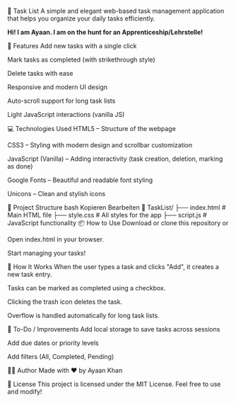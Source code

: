 📝 Task List
A simple and elegant web-based task management application that helps you organize your daily tasks efficiently.


**Hi! I am Ayaan. I am on the hunt for an Apprenticeship/Lehrstelle!**

🚀 Features
Add new tasks with a single click

Mark tasks as completed (with strikethrough style)

Delete tasks with ease

Responsive and modern UI design

Auto-scroll support for long task lists

Light JavaScript interactions (vanilla JS)


💻 Technologies Used
HTML5 – Structure of the webpage

CSS3 – Styling with modern design and scrollbar customization

JavaScript (Vanilla) – Adding interactivity (task creation, deletion, marking as done)

Google Fonts – Beautiful and readable font styling

Unicons – Clean and stylish icons

📁 Project Structure
bash
Kopieren
Bearbeiten
📁 TaskList/
├── index.html       # Main HTML file
├── style.css        # All styles for the app
├── script.js        # JavaScript functionality
📦 How to Use
Download or clone this repository or

Open index.html in your browser.

Start managing your tasks!

🧠 How It Works
When the user types a task and clicks "Add", it creates a new task entry.

Tasks can be marked as completed using a checkbox.

Clicking the trash icon deletes the task.

Overflow is handled automatically for long task lists.

📌 To-Do / Improvements
Add local storage to save tasks across sessions

Add due dates or priority levels

Add filters (All, Completed, Pending)

🙋‍♂️ Author
Made with ♥ by Ayaan Khan

📄 License
This project is licensed under the MIT License. Feel free to use and modify!
